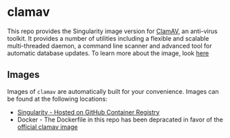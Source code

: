# clamav

This repo provides the Singularity image version for [ClamAV](https://docs.clamav.net/Introduction.html), an anti-virus toolkit. It provides a number of utilities including a flexible and scalable multi-threaded daemon, a command line scanner and advanced tool for automatic database updates. To learn more about the image, look [here](https://docs.clamav.net/manual/Installing/Docker.html)

## Images
Images of `clamav` are automatically built for your convenience. Images can be found at the following locations:
- [Singularity - Hosted on GitHub Container Registry](https://github.com/netreconlab/clamav/pkgs/container/clamav)
- Docker - The Dockerfile in this repo has been depracated in favor of the [official clamav image](https://hub.docker.com/r/clamav/clamav)

